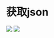 <h1>获取json</h1>

![](https://img.shields.io/badge/GGv5-v%201.0-important)
![](https://img.shields.io/badge/sky-666-9cf.svg)
